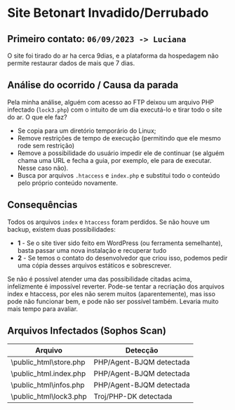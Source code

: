 # Site Betonart Invadido/Derrubado



## Primeiro contato: `06/09/2023 -> Luciana`

O site foi tirado do ar ha cerca  9dias, e a plataforma da hospedagem não permite restaurar dados de mais que 7 dias.



## Análise do ocorrido / Causa da parada

Pela minha análise, alguém com acesso ao FTP deixou um arquivo PHP infectado (`lock3.php`) com o intuito de um dia executá-lo e tirar todo o site do ar. O que ele faz?
- Se copia para um diretório temporário do Linux;
- Remove restrições de tempo de execução (permitindo que ele mesmo rode sem restrição)
- Remove a possibilidade do usuário impedir ele de continuar (se alguém chama uma URL e fecha a guia, por exemplo, ele para de executar. Nesse caso não).
- Busca por arquivos `.htaccess` e `index.php` e substitui todo o conteúdo pelo próprio conteúdo novamente.


## Consequências
Todos os arquivos `index` e `htaccess` foram perdidos. Se não houve um backup, existem duas possibilidades:
- **1** - Se o site tiver sido feito em WordPress (ou ferramenta semelhante), basta passar uma nova instalação e recuperar tudo
- **2** - Se temos o contato do desenvolvedor que criou isso, podemos pedir uma cópia desses arquivos estáticos e sobrescrever.

Se não é possível atender uma das possibilidade citadas acima, infelizmente é impossível reverter. Pode-se tentar a recriação dos arquivos index e htaccess, por eles não serem muitos (aparentemente), mas isso pode não funcionar bem, e pode não ser possível também. Levaria muito mais tempo para avaliar.



## Arquivos Infectados (Sophos Scan)

| Arquivo | Detecção |
| --- | --- |
| \public_html\store.php | PHP/Agent-BJQM detectada |
| \public_html\.index.php | PHP/Agent-BJQM detectada |
| \public_html\infos.php | PHP/Agent-BJQM detectada |
| \public_html\lock3.php | Troj/PHP-DK detectada |
